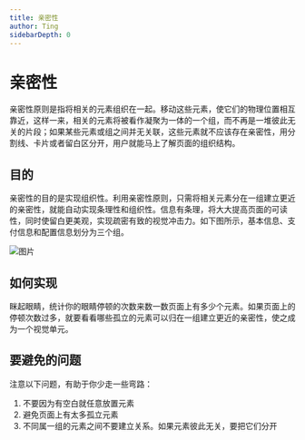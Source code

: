 ```yaml
---
title: 亲密性
author: Ting
sidebarDepth: 0
---
```

# 亲密性

亲密性原则是指将相关的元素组织在一起。移动这些元素，使它们的物理位置相互靠近，这样一来，相关的元素将被看作凝聚为一体的一个组，而不再是一堆彼此无关的片段；如果某些元素或组之间并无关联，这些元素就不应该存在亲密性，用分割线、卡片或者留白区分开，用户就能马上了解页面的组织结构。

## 目的

亲密性的目的是实现组织性。利用亲密性原则，只需将相关元素分在一组建立更近的亲密性，就能自动实现条理性和组织性。信息有条理，将大大提高页面的可读性，同时使留白更美观，实现疏密有致的视觉冲击力。如下图所示，基本信息、支付信息和配置信息划分为三个组。

![图片](http://baiduyun-guideline.bj.bcebos.com/console/principle/proximity/01_2x.png)

## 如何实现

眯起眼睛，统计你的眼睛停顿的次数来数一数页面上有多少个元素。如果页面上的停顿次数过多，就要看看哪些孤立的元素可以归在一组建立更近的亲密性，使之成为一个视觉单元。

## 要避免的问题

注意以下问题，有助于你少走一些弯路：

 1. 不要因为有空白就任意放置元素
 2. 避免页面上有太多孤立元素
 3. 不同属一组的元素之间不要建立关系。如果元素彼此无关，要把它们分开
